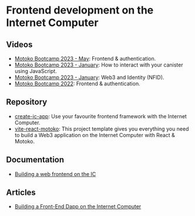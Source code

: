 # Frontend development on the Internet Computer
## Videos
- [Motoko Bootcamp 2023 - May](https://www.youtube.com/watch?v=PDoKUlEkKsI): Frontend & authentication.
- [Motoko Bootcamp 2023 - January](https://www.youtube.com/watch?v=LRGGyvGnT18): How to interact with your canister using JavaScript.
- [Motoko Bootcamp 2023 - January](https://www.youtube.com/watch?v=jqNQQf6V6zg): Web3 and Identity (NFID).
- [Motoko Bootcamp 2022](https://www.youtube.com/watch?v=OvCLVTD6lAc): Frontend & authentication.
## Repository
- [create-ic-app](https://github.com/MioQuispe/create-ic-app): Use your favourite frontend framework with the Internet Computer.
- [vite-react-motoko](https://github.com/rvanasa/vite-react-motoko): This project template gives you everything you need to build a Web3 application on the Internet Computer with React & Motoko.
## Documentation
- [Building a web frontend on the IC](https://internetcomputer.org/docs/current/developer-docs/frontend/)
## Articles
- [Building a Front-End Dapp on the Internet Computer](https://medium.com/dfinity/building-a-front-end-dapp-on-the-internet-computer-55985f0a595b)
